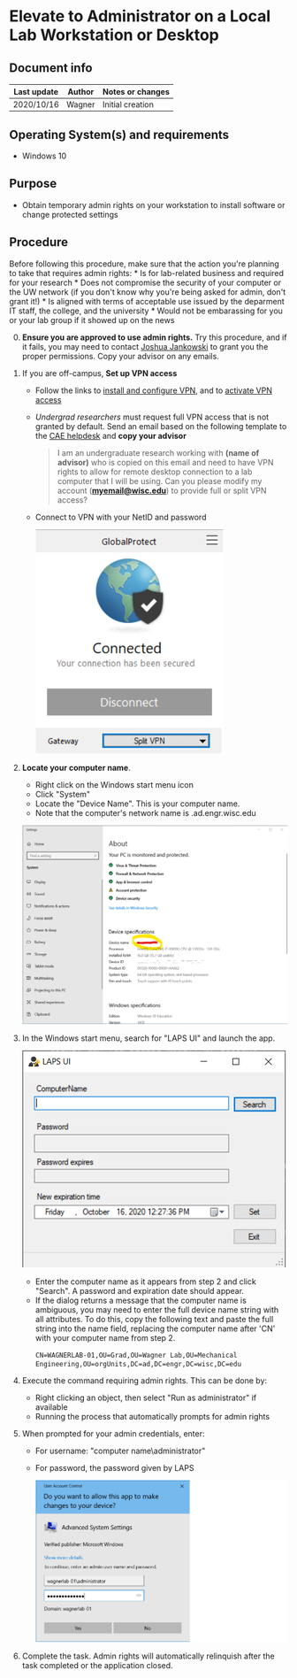 # Elevate to Administrator on a Local Lab Workstation or Desktop

## Document info

| Last update | Author         | Notes or changes                    |
|-------------|----------------|-------------------------------------|
| 2020/10/16  | Wagner         | Initial creation                    |


## Operating System(s) and requirements
* Windows 10

## Purpose
* Obtain temporary admin rights on your workstation to install software or change protected settings

## Procedure

Before following this procedure, make sure that the action you're planning to take that requires admin rights:
    * Is for lab-related business and required for your research
    * Does not compromise the security of your computer or the UW network (if you don't know why you're being asked for admin, don't grant it!)
    * Is aligned with terms of acceptable use issued by the deparment IT staff, the college, and the university
    * Would not be embarassing for you or your lab group if it showed up on the news

0. **Ensure you are approved to use admin rights.** Try this procedure, and if it fails, you may need to contact [Joshua Jankowski](mailto:joshua.jankowski@wisc.edu) to grant you the proper permissions. Copy your advisor on any emails.

1. If you are off-campus, **Set up VPN access**
    * Follow the links to [install and configure VPN](https://kb.wisc.edu/cae/5573), and to [activate VPN access](https://kb.wisc.edu/cae/page.php?id=23424)

    * _Undergrad researchers_ must request full VPN access that is not granted by default. Send an email based on the following template to the [CAE helpdesk](mailto:helpdesk@cae.wisc.edu) and **copy your advisor**
        > I am an undergraduate research working with **(name of advisor)** who is copied on this email and need to have VPN rights to allow for remote desktop connection to a lab computer that I will be using. Can you please modify my account (**myemail@wisc.edu**) to provide full or split VPN access?

    * Connect to VPN with your NetID and password

        ![](./image_001.png)

2. **Locate your computer name**. 
    * Right click on the Windows start menu icon
    * Click "System"
    * Locate the "Device Name". This is your computer name. 
    * Note that the computer's network name is <device name>.ad.engr.wisc.edu

    ![](./image_002.png)

3. In the Windows start menu, search for "LAPS UI" and launch the app.

    ![](./image_003.png)

    * Enter the computer name as it appears from step 2 and click "Search". A password and expiration date should appear. 
    * If the dialog returns a message that the computer name is ambiguous, you may need to enter the full device name string with all attributes. To do this, copy the following text and paste the full string into the name field, replacing the computer name after 'CN' with your computer name from step 2.
      ```
      CN=WAGNERLAB-01,OU=Grad,OU=Wagner Lab,OU=Mechanical Engineering,OU=orgUnits,DC=ad,DC=engr,DC=wisc,DC=edu
      ```

4. Execute the command requiring admin rights. This can be done by:
    * Right clicking an object, then select "Run as administrator" if available
    * Running the process that automatically prompts for admin rights

6. When prompted for your admin credentials, enter:
    * For username: "computer name\administrator"
    * For password, the password given by LAPS

        ![](./image_004.png)    

7. Complete the task. Admin rights will automatically relinquish after the task completed or the application closed. 
